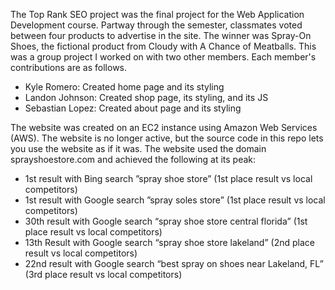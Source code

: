 The Top Rank SEO project was the final project for the Web Application Development course. 
Partway through the semester, classmates voted between four products to advertise in the site.
The winner was Spray-On Shoes, the fictional product from Cloudy with A Chance of Meatballs.
This was a group project I worked on with two other members. Each member's contributions are as follows.
* Kyle Romero: Created home page and its styling
* Landon Johnson: Created shop page, its styling, and its JS
* Sebastian Lopez: Created about page and its styling

The website was created on an EC2 instance using Amazon Web Services (AWS).
The website is no longer active, but the source code in this repo lets you use the website as if it was.
The website used the domain sprayshoestore.com and achieved the following at its peak:
* 1st result with Bing search ”spray shoe store” (1st place result vs local competitors)
* 1st result with Google search ”spray soles store” (1st place result vs local competitors)
* 30th result with Google search “spray shoe store central florida” (1st place result vs local competitors)
* 13th Result with Google search “spray shoe store lakeland” (2nd place result vs local competitors)
* 22nd result with Google search “best spray on shoes near Lakeland, FL” (3rd place result vs local competitors)
